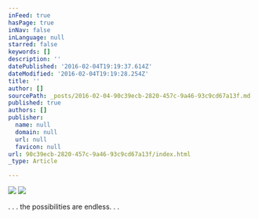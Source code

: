 ```yaml
---
inFeed: true
hasPage: true
inNav: false
inLanguage: null
starred: false
keywords: []
description: ''
datePublished: '2016-02-04T19:19:37.614Z'
dateModified: '2016-02-04T19:19:28.254Z'
title: ''
author: []
sourcePath: _posts/2016-02-04-90c39ecb-2820-457c-9a46-93c9cd67a13f.md
published: true
authors: []
publisher:
  name: null
  domain: null
  url: null
  favicon: null
url: 90c39ecb-2820-457c-9a46-93c9cd67a13f/index.html
_type: Article

---
```

![](https://the-grid-user-content.s3-us-west-2.amazonaws.com/2207cc2c-5bf2-4aaa-87d2-8954823c1037.jpg)
![](https://s3-us-west-2.amazonaws.com/the-grid-img/p/7546ec1ba7e1e3c3b0e20a7b560ec7459e23c2e8.jpg)

. . . the possibilities are endless. . .